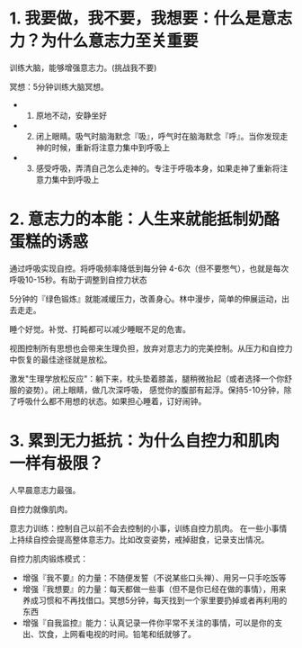 # 1. 我要做，我不要，我想要：什么是意志力？为什么意志力至关重要


训练大脑，能够增强意志力。(挑战我不要)

冥想：5分钟训练大脑冥想。

- 1. 原地不动，安静坐好
- 2. 闭上眼睛。吸气时脑海默念『吸』，呼气时在脑海默念『呼』。当你发现走神的时候，重新将注意力集中到呼吸上
- 3. 感受呼吸，弄清自己怎么走神的。专注于呼吸本身，如果走神了重新将注意力集中到呼吸上


# 2. 意志力的本能：人生来就能抵制奶酪蛋糕的诱惑

通过呼吸实现自控。将呼吸频率降低到每分钟 4-6次（但不要憋气），也就是每次呼吸10-15秒。有助于调整到自控力状态

5分钟的『绿色锻炼』就能减缓压力，改善身心。林中漫步，简单的伸展运动，出去走走。

睡个好觉。补觉、打盹都可以减少睡眠不足的危害。

视图控制所有思想也会带来生理负担，放弃对意志力的完美控制。从压力和自控力中恢复的最佳途径就是放松。

激发"生理学放松反应"：躺下来，枕头垫着膝盖，腿稍微抬起（或者选择一个你舒服的姿势）。闭上眼睛，做几次深呼吸，
感觉你的腹部有起浮。保持5-10分钟，除了呼吸什么都不用想的状态。如果担心睡着，订好闹钟。

# 3. 累到无力抵抗：为什么自控力和肌肉一样有极限？

人早晨意志力最强。

自控力就像肌肉。

意志力训练：控制自己以前不会去控制的小事，训练自控力肌肉。
在一些小事情上持续自控会提高整体意志力。比如改变姿势，戒掉甜食，记录支出情况。

自控力肌肉锻炼模式：

- 增强『我不要』的力量：不随便发誓（不说某些口头禅）、用另一只手吃饭等
- 增强『我想要』的力量：每天都做一些事（但不是你已经在做的事情），用来养成习惯和不再找借口。冥想5分钟，每天找到一个家里要扔掉或者再利用的东西
- 增强『自我监控』能力：认真记录一件你平常不关注的事情，可以是你的支出、饮食，上网看电视的时间。铅笔和纸就够了。
